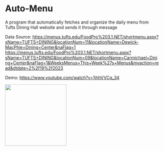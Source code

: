 # Auto-Menu

A program that automatically fetches and organize the daily menu from Tufts Dining Hall website and sends it through message

Data Source: 
https://menus.tufts.edu/FoodPro%203.1.NET/shortmenu.aspx?sName=TUFTS+DINING&locationNum=11&locationName=Dewick-MacPhie+Dining+Center&naFlag=1
https://menus.tufts.edu/FoodPro%203.1.NET/shortmenu.aspx?sName=TUFTS+DINING&locationNum=09&locationName=Carmichael+Dining+Center&naFlag=1&WeeksMenus=This+Week%27s+Menus&myaction=read&dtdate=2%2f19%2f2023

Demo: 
https://www.youtube.com/watch?v=1jhhVVCq_34 

<img src="https://user-images.githubusercontent.com/90101497/217742789-42c601e0-14d0-4e91-8943-464ac443a8a5.png" width="200">
